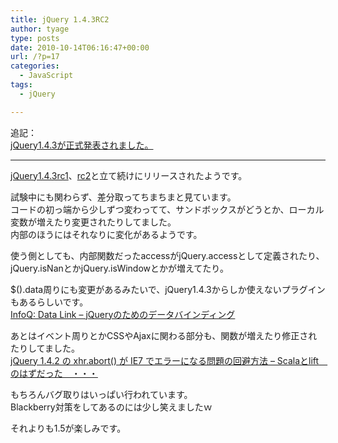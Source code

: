 ```yaml
---
title: jQuery 1.4.3RC2
author: tyage
type: posts
date: 2010-10-14T06:16:47+00:00
url: /?p=17
categories:
  - JavaScript
tags:
  - jQuery

---
```

<p>追記：<br />
<a href="http://tyage.sakura.ne.jp/blog/?p=43">jQuery1.4.3が正式発表されました。</a></p>
<hr />
<p><a href="http://blog.jquery.com/2010/10/10/jquery-1-4-3-release-candidate-1-released/">jQuery1.4.3rc1</a>、<a href="http://blog.jquery.com/2010/10/12/jquery-1-4-3-release-candidate-2-released/">rc2</a>と立て続けにリリースされたようです。</p>
<p>試験中にも関わらず、差分取ってちまちまと見ています。<br />
コードの初っ端から少しずつ変わってて、サンドボックスがどうとか、ローカル変数が増えたり変更されたりしてました。<br />
内部のほうにはそれなりに変化があるようです。</p>
<p>使う側としても、内部関数だったaccessがjQuery.accessとして定義されたり、jQuery.isNanとかjQuery.isWindowとかが増えてたり。</p>
<p>$().data周りにも変更があるみたいで、jQuery1.4.3からしか使えないプラグインもあるらしいです。<br />
<a href="http://www.infoq.com/jp/news/2010/10/DataLink-jQuery">InfoQ: Data Link &#8211; jQueryのためのデータバインディング</a></p>
<p>あとはイベント周りとかCSSやAjaxに関わる部分も、関数が増えたり修正されたりしてました。<br />
<a href="http://d.hatena.ne.jp/scalar/20101012/1286874658">jQuery 1.4.2 の xhr.abort() が IE7 でエラーになる問題の回避方法 &#8211; Scalaとlift　のはずだった　・・・</a></p>
<p>もちろんバグ取りはいっぱい行われています。<br />
Blackberry対策をしてあるのには少し笑えましたｗ</p>
<p>それよりも1.5が楽しみです。</p>
